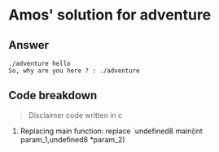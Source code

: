 # Amos' solution for adventure

## Answer
`./adventure hello`  
`So, why are you here ? : ./adventure`

## Code breakdown

> Disclaimer code written in c

1. Replacing main function: 
replace `undefined8 main(int param_1,undefined8 *param_2)

